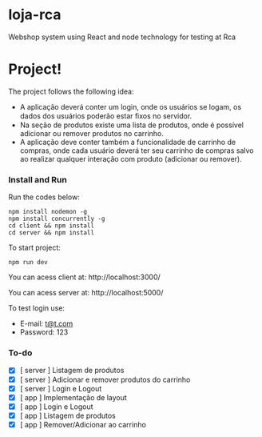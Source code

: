 # loja-rca
 Webshop system using React and node technology for testing at Rca

# Project!

The project follows the following idea:
- A aplicação deverá conter um login, onde os usuários se logam, os dados dos usuários poderão estar ﬁxos no servidor.
- Na seção de produtos existe uma lista de produtos, onde é possível adicionar ou remover produtos no carrinho.
- A aplicação deve conter também a funcionalidade de carrinho de compras, onde cada usuário deverá ter seu carrinho de compras salvo ao realizar qualquer interação com produto (adicionar ou remover).

### Install and Run

Run the codes below:
```console
npm install nodemon -g
npm install concurrently -g
cd client && npm install
cd server && npm install
```

To start project:
```console
npm run dev
```

You can acess client at:
http://localhost:3000/

You can acess server at:
http://localhost:5000/

To test login use:
- E-mail: t@t.com
- Password: 123

### To-do

- [x] [ server ] Listagem de produtos
- [x] [ server ] Adicionar e remover produtos do carrinho
- [x] [ server ] Login e Logout
- [x] [ app ] Implementação de layout
- [x] [ app ] Login e Logout
- [x] [ app ] Listagem de produtos
- [x] [ app ] Remover/Adicionar ao carrinho
